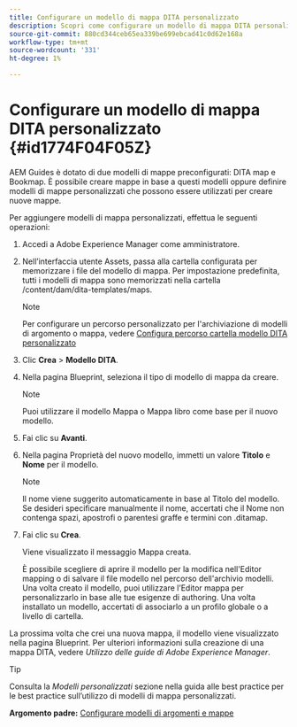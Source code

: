 ```yaml
---
title: Configurare un modello di mappa DITA personalizzato
description: Scopri come configurare un modello di mappa DITA personalizzato
source-git-commit: 880cd344ceb65ea339be699ebcad41c0d62e168a
workflow-type: tm+mt
source-wordcount: '331'
ht-degree: 1%

---
```


# Configurare un modello di mappa DITA personalizzato {#id1774F04F05Z}

AEM Guides è dotato di due modelli di mappe preconfigurati: DITA map e Bookmap. È possibile creare mappe in base a questi modelli oppure definire modelli di mappe personalizzati che possono essere utilizzati per creare nuove mappe.

Per aggiungere modelli di mappa personalizzati, effettua le seguenti operazioni:

1. Accedi a Adobe Experience Manager come amministratore.

1. Nell’interfaccia utente Assets, passa alla cartella configurata per memorizzare i file del modello di mappa. Per impostazione predefinita, tutti i modelli di mappa sono memorizzati nella cartella /content/dam/dita-templates/maps.

   >[!NOTE]
   >
   > Per configurare un percorso personalizzato per l&#39;archiviazione di modelli di argomento o mappa, vedere [Configura percorso cartella modello DITA personalizzato](conf-template-tags-custom-dita-topic-template.md#id191LCF0095Z)

1. Clic **Crea** \> **Modello DITA**.

1. Nella pagina Blueprint, seleziona il tipo di modello di mappa da creare.

   >[!NOTE]
   >
   > Puoi utilizzare il modello Mappa o Mappa libro come base per il nuovo modello.

1. Fai clic su **Avanti**.

1. Nella pagina Proprietà del nuovo modello, immetti un valore **Titolo** e **Nome** per il modello.

   >[!NOTE]
   >
   > Il nome viene suggerito automaticamente in base al Titolo del modello. Se desideri specificare manualmente il nome, accertati che il Nome non contenga spazi, apostrofi o parentesi graffe e termini con .ditamap.

1. Fai clic su **Crea**.

   Viene visualizzato il messaggio Mappa creata.

   È possibile scegliere di aprire il modello per la modifica nell&#39;Editor mapping o di salvare il file modello nel percorso dell&#39;archivio modelli. Una volta creato il modello, puoi utilizzare l’Editor mappa per personalizzarlo in base alle tue esigenze di authoring. Una volta installato un modello, accertati di associarlo a un profilo globale o a livello di cartella.


La prossima volta che crei una nuova mappa, il modello viene visualizzato nella pagina Blueprint. Per ulteriori informazioni sulla creazione di una mappa DITA, vedere *Utilizzo delle guide di Adobe Experience Manager*.

>[!TIP]
>
> Consulta la *Modelli personalizzati* sezione nella guida alle best practice per le best practice sull’utilizzo di modelli di mappa personalizzati.

**Argomento padre:** [Configurare modelli di argomenti e mappe](conf-template-tags.md)
